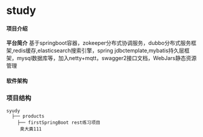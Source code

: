 # study

#### 项目介绍
**平台简介**
基于springboot容器，zokeeper分布式协调服务，dubbo分布式服务框架,redis缓存,elasticsearch搜索引擎，spring jdbctemplate,mybatis持久层框架，mysql数据库等，加入netty+mqtt，swagger2接口文档，WebJars静态资源管理

#### 软件架构

### 项目结构
```
syudy  
  ├── products 
  	├── firstSpringBoot rest练习项目
  	 臭大粪111


